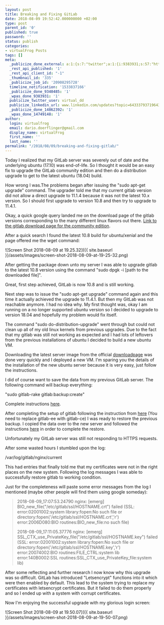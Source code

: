 ```yaml
---
layout: post
title: Breaking and Fixing GitLab
date: 2018-08-09 19:52:42.000000000 +02:00
type: post
parent_id: '0'
published: true
password: ''
status: publish
categories:
- virtualFrog Posts
tags: []
meta:
  _publicize_done_external: a:1:{s:7:"twitter";a:1:{i:9383931;s:57:"https://twitter.com/virtual_dd/status/1027613678097580034";}}
  _rest_api_published: '1'
  _rest_api_client_id: "-1"
  _thumbnail_id: '335'
  _publicize_job_id: '20908295728'
  timeline_notification: '1533837166'
  _publicize_done_9340485: '1'
  _wpas_done_9383931: '1'
  publicize_twitter_user: virtual_dd
  publicize_linkedin_url: www.linkedin.com/updates?topic=6433379371964334080
  _publicize_done_14862392: '1'
  _wpas_done_14749148: '1'
author:
  login: virtualfrog
  email: dario.doerflinger@gmail.com
  display_name: virtualFrog
  first_name: ''
  last_name: ''
permalink: "/2018/08/09/breaking-and-fixing-gitlab/"
---
```

Today I realized that my GitLab server was severely out of date and the underlying ubuntu (17.10) was end-of-life. So I thought it would be an easy fix to upgrade the GitLab community edition and then do a distribution upgrade to get to the latest ubuntu (18.04) build.

How wrong I was.<!--more-->The problems began after issuing the "sudo apt-get upgrade" command. The upgrader told me that my current gitlab version did not allow a direct upgrade to 11.1.4 because it was not the latest 10.x version. So I should first upgrade to version 10.8 and then try to upgrade to 11.4.1.

Okay, a quick google query landed me on the download page of the gitlab versions corresponding to the many different linux flavors out there. [Link to the gitlab download page for the community edition](https://packages.gitlab.com/gitlab/gitlab-ce).

After a quick search I found the latest 10.8 build for ubuntu/xenial and the page offered me the wget command:

![Screen Shot 2018-08-09 at 19.25.32]({{ site.baseurl }}/assets/images/screen-shot-2018-08-09-at-19-25-32.png)

After getting the package down unto my server I was able to upgrade gitlab to the latest 10.8 version using the command "sudo dpgk -i [path to the downloaded file]".

Great, first step achieved, GitLab is now 10.8 and is still working.

Next step was to issue the "sudo apt-get upgrade" command again and this time it actually achieved the upgrade to 11.4.1. But then my GitLab was not reachable anymore. I had no idea why. My first thought was, okay I am running on a no longer supported ubuntu version so I decided to upgrade to version 18.04 and hopefully my problem would fix itself.

The command "sudo do-distribution-upgrade" went through but could not clean up all of my old linux kernels from previous upgrades. Due to the fact that my gitlab was still not working as expected and I had lots of leftovers from the previous installations of ubuntu I decided to build a new ubuntu VM.

Downloading the latest server image from the official [downloadpage](https://www.ubuntu.com/download/server)&nbsp;was done very quickly and I deployed a new VM. I'm sparing you the details of the installation of the new ubuntu server because it is very easy, just follow the instructions.

I did of course want to save the data from my previous GitLab server. The following command will backup everything:

"sudo gitlab-rake gitlab:backup:create"

Complete instructions [here](https://docs.gitlab.com/ee/raketasks/backup_restore.html).

After completing the setup of gitlab following the instruction from [here](https://about.gitlab.com/installation/#ubuntu)&nbsp;(You need to replace gitlab-ee with gitlab-ce) I was ready to restore the previous backup. I copied the data over to the new server and followed the instructions [here](https://docs.gitlab.com/ee/raketasks/backup_restore.html#restore)&nbsp;in order to complete the restore.

Unfortunately my GitLab server was still not responding to HTTPS requests.

After some wasted hours I stumbled upon the log:

/var/log/gitlab/nginx/current

This had entries that finally told me that my certificates were not in the right places on the new system. Following the log messages I was able to successfully restore gitlab to working condition.

Just for the completeness will paste some error messages from the log I mentioned (maybe other people will find them using google someday):

> 2018-08-09\_17:07:53.24790 nginx: [emerg] BIO\_new\_file("/etc/gitlab/ssl/HOSTNAME.crt") failed (SSL: error:02001002:system library:fopen:No such file or directory:fopen('/etc/gitlab/ssl/HOSTNAME.crt','r') error:2006D080:BIO routines:BIO\_new\_file:no such file)
> 
> 2018-08-09\_17:11:05.37776 nginx: [emerg] SSL\_CTX\_use\_PrivateKey\_file("/etc/gitlab/ssl/HOSTNAME.key") failed (SSL: error:02001002:system library:fopen:No such file or directory:fopen('/etc/gitlab/ssl/HOSTNAME.key','r') error:20074002:BIO routines:FILE\_CTRL:system lib error:140B0002:SSL routines:SSL\_CTX\_use\_PrivateKey\_file:system lib)

After some reflecting and further research I now know why this upgrade was so difficult. GitLab has introduced "Letsencrypt" functions into it which were then enabled by default. This lead to the system trying to replace my certificates with letsencrypt certificates. But it failed to do them properly and so I ended up with a system with corrupt certificates.

Now I'm enjoying the successful upgrade with my glorious login screen:

![Screen Shot 2018-08-09 at 19.50.07]({{ site.baseurl }}/assets/images/screen-shot-2018-08-09-at-19-50-07.png)

